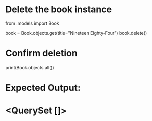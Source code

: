 # Delete the book instance
from .models import Book

book = Book.objects.get(title="Nineteen Eighty-Four")
book.delete()

# Confirm deletion
print(Book.objects.all())

# Expected Output:
# <QuerySet []>
